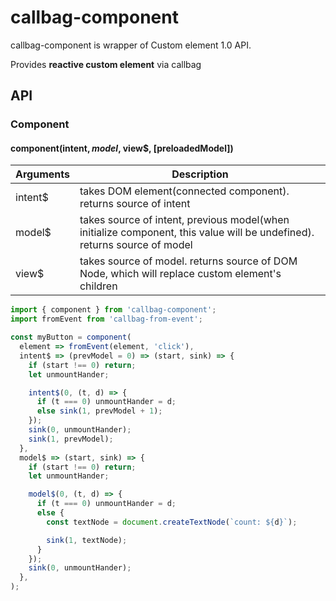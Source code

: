 # callbag-component

callbag-component is wrapper of Custom element 1.0 API.

Provides **reactive custom element** via callbag

## API

### Component

#### component(intent$, model$, view$, [preloadedModel])

| Arguments | Description |
|-----------|-------------|
| intent$ | takes DOM element(connected component). returns source of intent |
| model$ | takes source of intent, previous model(when initialize component, this value will be undefined). returns source of model |
| view$ | takes source of model. returns source of DOM Node, which will replace custom element's children |

```js
import { component } from 'callbag-component';
import fromEvent from 'callbag-from-event';

const myButton = component(
  element => fromEvent(element, 'click'),
  intent$ => (prevModel = 0) => (start, sink) => {
    if (start !== 0) return;
    let unmountHander;

    intent$(0, (t, d) => {
      if (t === 0) unmountHander = d;
      else sink(1, prevModel + 1);
    });
    sink(0, unmountHander);
    sink(1, prevModel);
  },
  model$ => (start, sink) => {
    if (start !== 0) return;
    let unmountHander;

    model$(0, (t, d) => {
      if (t === 0) unmountHander = d;
      else {
        const textNode = document.createTextNode(`count: ${d}`);

        sink(1, textNode);
      }
    });
    sink(0, unmountHander);
  },
);
```